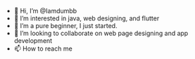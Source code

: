- 👋 Hi, I’m @Iamdumbb
- 👀 I’m interested in java, web designing, and flutter
- 🌱 I’m a pure beginner, I just started.
- 💞️ I’m looking to collaborate on web page designing and app development 
- 📫 How to reach me

<!---
Iamdumbb/Iamdumbb is a ✨ special ✨ repository because its `README.md` (this file) appears on your GitHub profile.
You can click the Preview link to take a look at your changes.
--->
